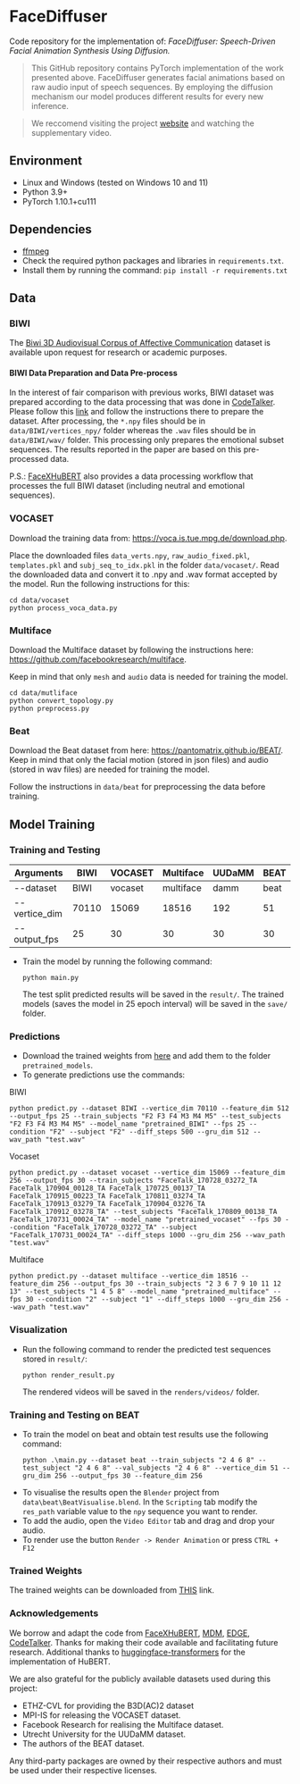 # FaceDiffuser 
Code repository for the implementation of: *FaceDiffuser: Speech-Driven Facial Animation Synthesis Using Diffusion.*
> 
> This GitHub repository contains PyTorch implementation of the work presented above. 
> FaceDiffuser generates facial animations based on raw audio input of speech sequences. 
> By employing the diffusion mechanism our model produces different results for every new
> inference.

>We reccomend visiting the project [website](https://uuembodiedsocialai.github.io/FaceDiffuser/) and watching the supplementary video.

## Environment

- Linux and Windows (tested on Windows 10 and 11)
- Python 3.9+
- PyTorch 1.10.1+cu111

## Dependencies

- [ffmpeg](https://www.ffmpeg.org/download.html)
- Check the required python packages and libraries in `requirements.txt`.
- Install them by running the command: `pip install -r requirements.txt`

## Data
### BIWI

The [Biwi 3D Audiovisual Corpus of Affective Communication](https://data.vision.ee.ethz.ch/cvl/datasets/b3dac2.en.html) dataset is available upon request for research or academic purposes. 


#### BIWI Data Preparation and Data Pre-process 
In the interest of fair comparison with previous works, BIWI dataset was prepared according to the data processing that was done in [CodeTalker](https://github.com/Doubiiu/CodeTalker). Please follow this [link](https://github.com/Doubiiu/CodeTalker/tree/main/BIWI) and follow the instructions there to prepare the dataset. After processing, the `*.npy` files should be in `data/BIWI/vertices_npy/` folder whereas the `.wav` files should be in `data/BIWI/wav/` folder. This processing only prepares the emotional subset sequences. The results reported in the paper are based on this pre-processed data. 

P.S.: [FaceXHuBERT](https://github.com/galib360/FaceXHu) also provides a data processing workflow that processes the full BIWI dataset (including neutral and emotional sequences). 

### VOCASET

Download the training data from: https://voca.is.tue.mpg.de/download.php.

Place the downloaded files `data_verts.npy`, `raw_audio_fixed.pkl`, `templates.pkl` and `subj_seq_to_idx.pkl` in the folder `data/vocaset/`.
Read the downloaded data and convert it to .npy and .wav format accepted by the model. Run the following instructions for this:

```commandline
cd data/vocaset
python process_voca_data.py
```

### Multiface

Download the Multiface dataset by following the instructions here: https://github.com/facebookresearch/multiface.

Keep in mind that only `mesh` and `audio` data is needed for training the model.


```commandline
cd data/mutliface
python convert_topology.py
python preprocess.py
```

### Beat

Download the Beat dataset from here: https://pantomatrix.github.io/BEAT/.
Keep in mind that only the facial motion (stored in json files)  and audio (stored in wav files) are needed for training the model.

Follow the instructions in `data/beat` for preprocessing the data before training.


## Model Training 

### Training and Testing

| Arguments     | BIWI  | VOCASET | Multiface | UUDaMM | BEAT |
|---------------|-------|---------|-----------|--------|------|
| --dataset     |  BIWI | vocaset | multiface |  damm  | beat |
| --vertice_dim | 70110 |  15069  |   18516   |   192  |  51  |
| --output_fps  |   25  |    30   |     30    |   30   |  30  |

- Train the model by running the following command:
	```
	python main.py
	```
	The test split predicted results will be saved in the `result/`. The trained models (saves the model in 25 epoch interval) will be saved in the `save/` folder.


### Predictions

- Download the trained weights from [here](https://mega.nz/folder/jlBF0Dpa#U3G1lJCZ4dijMoSc9gmqSg) and add them to the folder `pretrained_models`.
- To generate predictions use the commands:

BIWI
```commandline
python predict.py --dataset BIWI --vertice_dim 70110 --feature_dim 512 --output_fps 25 --train_subjects "F2 F3 F4 M3 M4 M5" --test_subjects "F2 F3 F4 M3 M4 M5" --model_name "pretrained_BIWI" --fps 25 --condition "F2" --subject "F2" --diff_steps 500 --gru_dim 512 --wav_path "test.wav"  
```
Vocaset
```commandline
python predict.py --dataset vocaset --vertice_dim 15069 --feature_dim 256 --output_fps 30 --train_subjects "FaceTalk_170728_03272_TA FaceTalk_170904_00128_TA FaceTalk_170725_00137_TA FaceTalk_170915_00223_TA FaceTalk_170811_03274_TA FaceTalk_170913_03279_TA FaceTalk_170904_03276_TA FaceTalk_170912_03278_TA" --test_subjects "FaceTalk_170809_00138_TA FaceTalk_170731_00024_TA" --model_name "pretrained_vocaset" --fps 30 --condition "FaceTalk_170728_03272_TA" --subject "FaceTalk_170731_00024_TA" --diff_steps 1000 --gru_dim 256 --wav_path "test.wav"
```
Multiface
```commandline
python predict.py --dataset multiface --vertice_dim 18516 --feature_dim 256 --output_fps 30 --train_subjects "2 3 6 7 9 10 11 12 13" --test_subjects "1 4 5 8" --model_name "pretrained_multiface" --fps 30 --condition "2" --subject "1" --diff_steps 1000 --gru_dim 256 --wav_path "test.wav"
```
    
### Visualization

- Run the following command to render the predicted test sequences stored in `result/`:

    ```
    python render_result.py
    ```
    The rendered videos will be saved in the `renders/videos/` folder.

### Training and Testing on BEAT

- To train the model on beat and obtain test results use the following command:
    ```
    python .\main.py --dataset beat --train_subjects "2 4 6 8" --test_subject "2 4 6 8" --val_subjects "2 4 6 8" --vertice_dim 51 --gru_dim 256 --output_fps 30 --feature_dim 256
    ```
- To visualise the results open the `Blender` project from `data\beat\BeatVisualise.blend`. In the `Scripting` tab modify
the `res_path` variable value to the `npy` sequence you want to render.
- To add the audio, open the `Video Editor` tab and drag and drop your audio.
- To render use the button `Render -> Render Animation` or press `CTRL + F12`

### Trained Weights
The trained weights can be downloaded from [THIS](https://mega.nz/folder/jlBF0Dpa#U3G1lJCZ4dijMoSc9gmqSg) link. 

### Acknowledgements

We borrow and adapt the code from [FaceXHuBERT](https://github.com/galib360/FaceXHuBERT), 
[MDM](https://github.com/GuyTevet/motion-diffusion-model), [EDGE](https://edge-dance.github.io/), [CodeTalker](https://github.com/Doubiiu/CodeTalker).
Thanks for making their code available and facilitating future research.
Additional thanks to [huggingface-transformers](https://huggingface.co/) for the implementation of HuBERT.

We are also grateful for the publicly available datasets used during this project:
- ETHZ-CVL for providing the B3D(AC)2 dataset
- MPI-IS for releasing the VOCASET dataset. 
- Facebook Research for realising the Multiface dataset.
- Utrecht University for the UUDaMM dataset.
- The authors of the BEAT dataset.

Any third-party packages are owned by their respective authors and must be used under their respective licenses.
